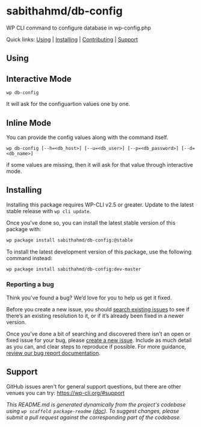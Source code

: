 sabithahmd/db-config
====================

WP CLI command to configure database in wp-config.php

Quick links: [Using](#using) | [Installing](#installing) | [Contributing](#contributing) | [Support](#support)

## Using

## Interactive Mode

~~~
wp db-config
~~~

It will ask for the configuartion values one by one.

## Inline Mode

You can provide the config values along with the command itself.
~~~
wp db-config [--h=<db_host>] [--u=<db_user>] [--p=<db_password>] [--d=<db_name>]
~~~
if some values are missing, then it will ask for that value through interactive mode.

## Installing

Installing this package requires WP-CLI v2.5 or greater. Update to the latest stable release with `wp cli update`.

Once you've done so, you can install the latest stable version of this package with:

```bash
wp package install sabithahmd/db-config:@stable
```

To install the latest development version of this package, use the following command instead:

```bash
wp package install sabithahmd/db-config:dev-master
```

### Reporting a bug

Think you’ve found a bug? We’d love for you to help us get it fixed.

Before you create a new issue, you should [search existing issues](https://github.com/sabithahmd/db-config/issues?q=label%3Abug%20) to see if there’s an existing resolution to it, or if it’s already been fixed in a newer version.

Once you’ve done a bit of searching and discovered there isn’t an open or fixed issue for your bug, please [create a new issue](https://github.com/sabithahmd/db-config/issues/new). Include as much detail as you can, and clear steps to reproduce if possible. For more guidance, [review our bug report documentation](https://make.wordpress.org/cli/handbook/bug-reports/).

## Support

GitHub issues aren't for general support questions, but there are other venues you can try: https://wp-cli.org/#support


*This README.md is generated dynamically from the project's codebase using `wp scaffold package-readme` ([doc](https://github.com/wp-cli/scaffold-package-command#wp-scaffold-package-readme)). To suggest changes, please submit a pull request against the corresponding part of the codebase.*
